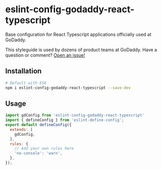 # eslint-config-godaddy-react-typescript

Base configuration for React Typescript applications officially used at GoDaddy.

This styleguide is used by dozens of product teams at GoDaddy. Have a question or comment? [Open an issue!](https://github.com/godaddy/javascript/issues/new)

## Installation

``` sh
# Default with ES6
npm i eslint-config-godaddy-react-typescript --save-dev
```

## Usage

```js
import gdConfig from 'eslint-config-godaddy-react-typescript'
import { defineConfig } from 'eslint-define-config';
export default defineConfig({
  extends: [
    gdConfig,
  ],
  rules: {
    // Add your own rules here
    'no-console': 'warn',
  },
});
```
